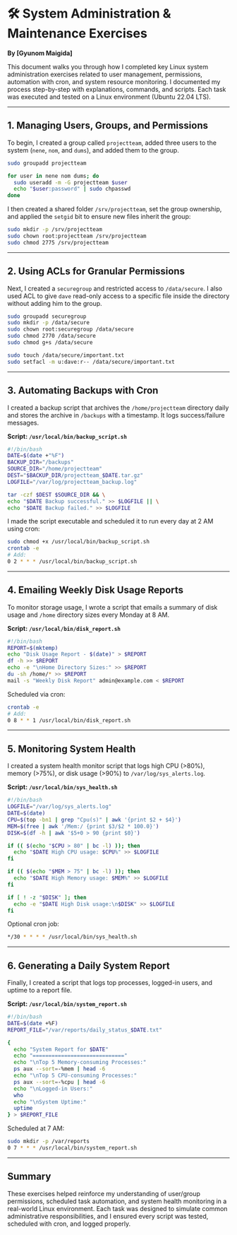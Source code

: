 # 🛠️ System Administration & Maintenance Exercises  
**By [Gyunom Maigida]**

This document walks you through how I completed key Linux system administration exercises related to user management, permissions, automation with cron, and system resource monitoring. I documented my process step-by-step with explanations, commands, and scripts. Each task was executed and tested on a Linux environment (Ubuntu 22.04 LTS).

---

## 1. Managing Users, Groups, and Permissions

To begin, I created a group called `projectteam`, added three users to the system (`nene`, `nom`, and `dums`), and added them to the group.

```bash
sudo groupadd projectteam

for user in nene nom dums; do
  sudo useradd -m -G projectteam $user
  echo "$user:password" | sudo chpasswd
done
```

I then created a shared folder `/srv/projectteam`, set the group ownership, and applied the `setgid` bit to ensure new files inherit the group:

```bash
sudo mkdir -p /srv/projectteam
sudo chown root:projectteam /srv/projectteam
sudo chmod 2775 /srv/projectteam
```

---

## 2. Using ACLs for Granular Permissions

Next, I created a `securegroup` and restricted access to `/data/secure`. I also used ACL to give `dave` read-only access to a specific file inside the directory without adding him to the group.

```bash
sudo groupadd securegroup
sudo mkdir -p /data/secure
sudo chown root:securegroup /data/secure
sudo chmod 2770 /data/secure
sudo chmod g+s /data/secure

sudo touch /data/secure/important.txt
sudo setfacl -m u:dave:r-- /data/secure/important.txt
```

---

## 3. Automating Backups with Cron

I created a backup script that archives the `/home/projectteam` directory daily and stores the archive in `/backups` with a timestamp. It logs success/failure messages.

**Script: `/usr/local/bin/backup_script.sh`**
```bash
#!/bin/bash
DATE=$(date +"%F")
BACKUP_DIR="/backups"
SOURCE_DIR="/home/projectteam"
DEST="$BACKUP_DIR/projectteam_$DATE.tar.gz"
LOGFILE="/var/log/projectteam_backup.log"

tar -czf $DEST $SOURCE_DIR && \
echo "$DATE Backup successful." >> $LOGFILE || \
echo "$DATE Backup failed." >> $LOGFILE
```

I made the script executable and scheduled it to run every day at 2 AM using cron:

```bash
sudo chmod +x /usr/local/bin/backup_script.sh
crontab -e
# Add:
0 2 * * * /usr/local/bin/backup_script.sh
```

---

## 4. Emailing Weekly Disk Usage Reports

To monitor storage usage, I wrote a script that emails a summary of disk usage and `/home` directory sizes every Monday at 8 AM.

**Script: `/usr/local/bin/disk_report.sh`**
```bash
#!/bin/bash
REPORT=$(mktemp)
echo "Disk Usage Report - $(date)" > $REPORT
df -h >> $REPORT
echo -e "\nHome Directory Sizes:" >> $REPORT
du -sh /home/* >> $REPORT
mail -s "Weekly Disk Report" admin@example.com < $REPORT
```

Scheduled via cron:
```bash
crontab -e
# Add:
0 8 * * 1 /usr/local/bin/disk_report.sh
```

---

## 5. Monitoring System Health

I created a system health monitor script that logs high CPU (>80%), memory (>75%), or disk usage (>90%) to `/var/log/sys_alerts.log`.

**Script: `/usr/local/bin/sys_health.sh`**
```bash
#!/bin/bash
LOGFILE="/var/log/sys_alerts.log"
DATE=$(date)
CPU=$(top -bn1 | grep "Cpu(s)" | awk '{print $2 + $4}')
MEM=$(free | awk '/Mem:/ {print $3/$2 * 100.0}')
DISK=$(df -h | awk '$5+0 > 90 {print $0}')

if (( $(echo "$CPU > 80" | bc -l) )); then
  echo "$DATE High CPU usage: $CPU%" >> $LOGFILE
fi

if (( $(echo "$MEM > 75" | bc -l) )); then
  echo "$DATE High Memory usage: $MEM%" >> $LOGFILE
fi

if [ ! -z "$DISK" ]; then
  echo -e "$DATE High Disk usage:\n$DISK" >> $LOGFILE
fi
```

Optional cron job:
```bash
*/30 * * * * /usr/local/bin/sys_health.sh
```

---



## 6. Generating a Daily System Report

Finally, I created a script that logs top processes, logged-in users, and uptime to a report file.

**Script: `/usr/local/bin/system_report.sh`**
```bash
#!/bin/bash
DATE=$(date +%F)
REPORT_FILE="/var/reports/daily_status_$DATE.txt"

{
  echo "System Report for $DATE"
  echo "============================="
  echo "\nTop 5 Memory-consuming Processes:"
  ps aux --sort=-%mem | head -6
  echo "\nTop 5 CPU-consuming Processes:"
  ps aux --sort=-%cpu | head -6
  echo "\nLogged-in Users:"
  who
  echo "\nSystem Uptime:"
  uptime
} > $REPORT_FILE
```

Scheduled at 7 AM:
```bash
sudo mkdir -p /var/reports
0 7 * * * /usr/local/bin/system_report.sh
```

---

## Summary

These exercises helped reinforce my understanding of user/group permissions, scheduled task automation, and system health monitoring in a real-world Linux environment. Each task was designed to simulate common administrative responsibilities, and I ensured every script was tested, scheduled with cron, and logged properly.


